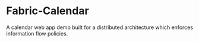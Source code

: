 # Fabric-Calendar

A calendar web app demo built for a distributed architecture which enforces information flow policies. 

